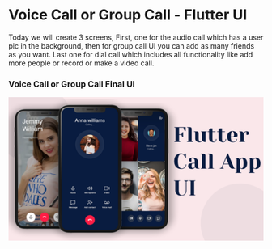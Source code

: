# Voice Call or Group Call - Flutter UI

Today we will create 3 screens, First, one for the audio call which has a user pic in the background, then for group call UI you can add as many friends as you want. Last one for dial call which includes all functionality like add more people or record or make a video call.

### Voice Call or Group Call Final UI

<!-- ![Preview](/gif.gif) -->

![App UI](/Demo.png)
